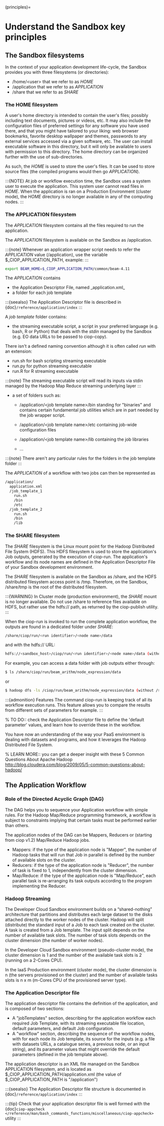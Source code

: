 (principles)=

# Understand the Sandbox key principles

## The Sandbox filesystems

In the context of your application development life-cycle, the Sandbox provides you with three filesystems (or directories):

- /home/\<user> that we refer to as *HOME*
- /application that we refer to as *APPLICATION*
- /share that we refer to as *SHARE*

### The HOME filesystem

A user's home directory is intended to contain the user's files; possibly including text documents, pictures or videos, etc. It may also include the configuration files of preferred settings for any software you have used there, and that you might have tailored to your liking: web browser bookmarks, favorite desktop wallpaper and themes, passwords to any external services accessed via a given software, etc. The user can install executable software in this directory, but it will only be available to users with permission to this directory. The home directory can be organized further with the use of sub-directories.

As such, the *HOME* is used to store the user's files. It can be used to store source files (the compiled programs would then go *APPLICATION*).

:::{NOTE}
At job or workflow execution time, the Sandbox uses a system user to execute the application. This system user cannot read files in *HOME*.
When the application is ran on a Production Environment (cluster mode), the *HOME* directory is no longer available in any of the computing nodes.
:::

### The APPLICATION filesystem

The *APPLICATION* filesystem contains all the files required to run the application.

The *APPLICATION* filesystem is available on the Sandbox as /application.

:::{note}
Whenever an application wrapper script needs to refer the *APPLICATION* value (/application), use the variable \$\_CIOP_APPLICATION_PATH, example:
:::

```bash
export BEAM_HOME=$_CIOP_APPLICATION_PATH/common/beam-4.11
```

The *APPLICATION* contains

- the Application Descriptor File, named \_application.xml\_
- a folder for each job template

:::{seealso}
The Application Descriptor file is described in {doc}`/reference/application/index`
:::

A *job template* folder contains:

- the streaming executable script, a script in your preferred language (e.g. bash, R or Python) that deals with the *stdin* managed by the Sandbox (e.g. EO data URLs to be passed to ciop-copy).

There isn't a defined naming convention although it is often called *run* with an extension:

- run.sh for bash scripting streaming executable
- run.py for python streaming executable
- run.R for R streaming executable

:::{note}
The streaming executable script will read its inputs via stdin managed by the Hadoop Map Reduce streaming underlying layer
:::

- a set of folders such as:

  - /application/\<job template name>/bin standing for "binaries" and contains certain fundamental job utilities which are in part needed by the job wrapper script.

  - /application/\<job template name>/etc containing job-wide configuration files

  - /application/\<job template name>/lib containing the job libraries

  - ...

:::{note}
There aren't any particular rules for the folders in the job template folder
:::

The *APPLICATION* of a workflow with two jobs can then be represented as

```bash
/application/
  application.xml
  /job_template_1
    run.sh
    /bin
    /etc
  /job_template_2
    run.sh
    /bin
    /lib
```

### The SHARE filesystem

The *SHARE* filesystem is the Linux mount point for the Hadoop Distributed File System (HDFS). This HDFS filesystem is used to store the application's Job outputs, generated by the execution of ciop-run. The application's workflow and its node names are defined in the Application Descriptor File of your Sandbox development environment.

The *SHARE* filesystem is available on the Sandbox as /share, and the HDFS distributed filesystem access point is /tmp. Therefore, on the Sandbox, /share/tmp is the root of the distributed filesystem.

:::{WARNING}
In Cluster mode (production environment), the *SHARE* mount is no longer available. Do not use /share to reference files available on HDFS, but rather use the hdfs:// path, as returned by the ciop-publish utility.
:::

When the ciop-run is invoked to run the complete application workflow, the outputs are found in a dedicated folder under *SHARE*:

```bash
/share/ciop/run/<run identifier>/<node name>/data
```

and with the hdfs:// URL:

```bash
hdfs://<sandbox_host>/ciop/run/<run identifier>/<node name>/data (without /share)
```

For example, you can access a data folder with job outputs either through:

```bash
$ ls /share/ciop/run/beam_arithm/node_expression/data
```

or

```bash
$ hadoop dfs -ls /ciop/run/beam_arithm/node_expression/data (without /share)
```

:::{admonition} Features
The command ciop-run is keeping track of all its workflow execution runs. This feature allows you to compare the results from different sets of parameters for example.
:::

% TO DO:: check the Application Descriptor file to define the 'default parameter' values, and learn how to override these in the workflow.

You have now an understanding of the way your PaaS environment is dealing with datasets and programs, and how it leverages the Hadoop Distributed File System.

% LEARN MORE:: you can get a deeper insight with these 5 Common Questions About Apache Hadoop http://blog.cloudera.com/blog/2009/05/5-common-questions-about-hadoop/

## The Application Workflow

### Role of the Directed Acyclic Graph (DAG)

The DAG helps you to sequence your Application workflow with simple rules. For the Hadoop Map/Reduce programming framework, a workflow is subject to constraints implying that certain tasks must be performed earlier than others.

The application nodes of the DAG can be Mappers, Reducers or (starting from ciop v1.2) Map/Reduce Hadoop jobs.

- Mappers: if the type of the application node is "Mapper", the number of Hadoop tasks that will run that Job in parallel is defined by the number of available slots on the cluster.
- Reducers: if the type of the application node is "Reducer", the number of task is fixed to 1, independently from the cluster dimension.
- Map/Reduce: if the type of the application node is "Map/Reduce", each parallel task is re-arranging its task outputs according to the program implementing the Reducer.

### Hadoop Streaming

The Developer Cloud Sandbox environment builds on a “shared-nothing” architecture that partitions and distributes each large dataset to the disks attached directly to the worker nodes of the cluster.
Hadoop will split (distribute) the standard input of a Job to each task created on the cluster. A task is created from a Job template. The input split depends on the number of available task slots. The number of task slots depends on the cluster dimension (the number of worker nodes).

In the Developer Cloud Sandbox environment (pseudo-cluster mode), the cluster dimension is 1 and the number of the available task slots is 2 (running on a 2-Cores CPU).

In the IaaS Production environment (cluster mode), the cluster dimension is n (the servers provisioned on the cluster) and the number of available tasks slots is n x m (m-Cores CPU of the provisioned server type).

### The Application Descriptor file

The application descriptor file contains the definition of the application, and is composed of two sections:

- A "jobTemplates" section, describing for the application workflow each required Job Template, with its streaming executable file location, default parameters, and default Job configuration.
- A "workflow" section, describing the sequence of the workflow nodes, with for each node its Job template, its source for the inputs (e.g. a file with datasets URLs, a catalogue series, a previous node, or an input string), and its parameter values that might override the default parameters (defined in the job template above).

The application descriptor is an XML file managed on the Sandbox APPLICATION filesystem, and is located as \$\_CIOP_APPLICATION_PATH/application.xml (the value of \$\_CIOP_APPLICATION_PATH is "/application")

:::{seealso}
The Application Descriptor file structure is documented in {doc}`/reference/application/index`
:::

:::{tip}
Check that your application descriptor file is well formed with the {doc}`ciop-appcheck </reference/man/bash_commands_functions/miscellaneous/ciop-appcheck>` utility
:::
